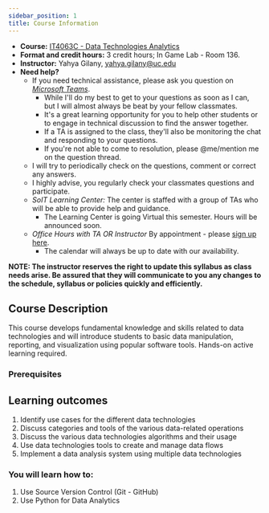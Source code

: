 ```yaml
---
sidebar_position: 1
title: Course Information
---
```


* **Course:** [IT4063C - Data Technologies Analytics](#)
* **Format and credit hours:** 3 credit hours; In Game Lab - Room 136.
* **Instructor:** Yahya Gilany, [yahya.gilany@uc.edu](mailto:yahya.gilany@uc.edu)
* **Need help?**
    * If you need technical assistance, please ask you question on *[Microsoft Teams](https://teams.microsoft.com/l/channel/19%3a30e5da231a654578a9f04859d49dc410%40thread.tacv2/%25F0%259F%2586%2598%2520Help%2520-%2520Ask%2520Questions?groupId=24ca8848-d758-42dc-9a5f-85467f5ded68&tenantId=f5222e6c-5fc6-48eb-8f03-73db18203b63)*.
        * While I'll do my best to get to your questions as soon as I can, but I will almost always be beat by your fellow classmates.
        * It's a great learning opportunity for you to help other students or to engage in technical discussion to find the answer together.
        * If a TA is assigned to the class, they'll also be monitoring the chat and responding to your questions.
        * If you're not able to come to resolution, please @me/mention me on the question thread.
    * I will try to periodically check on the questions, comment or correct any answers.
    * I highly advise, you regularly check your classmates questions and participate.
    * *SoIT Learning Center:* The center is staffed with a group of TAs who will be able to provide help and guidance.
        * The Learning Center is going Virtual this semester. Hours will be announced soon.
    * *Office Hours with TA OR Instructor* By appointment - please [sign up here](https://outlook.office365.com/owa/calendar/OfficeHours@mailuc.onmicrosoft.com/bookings/s/EjGKKRXxgE6Ppb4z3AH9lg2).
      * The calendar will always be up to date with our availability. 

**NOTE: The instructor reserves the right to update this syllabus as class needs arise. Be assured that they will communicate to you any changes to the schedule, syllabus or policies quickly and efficiently.**

## Course Description
This course develops fundamental knowledge and skills related to data technologies and will introduce students to basic data manipulation, reporting, and visualization using popular software tools. Hands-on active learning required. 

### Prerequisites

## Learning outcomes

1. Identify use cases for the different data technologies
2. Discuss categories and tools of the various data-related operations
3. Discuss the various data technologies algorithms and their usage
4. Use data technologies tools to create and manage data flows
5. Implement a data analysis system using multiple data technologies

### You will learn how to:
1. Use Source Version Control (Git - GitHub)
2. Use Python for Data Analytics